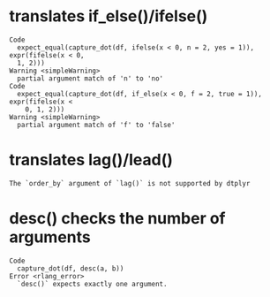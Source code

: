 # translates if_else()/ifelse()

    Code
      expect_equal(capture_dot(df, ifelse(x < 0, n = 2, yes = 1)), expr(fifelse(x < 0,
      1, 2)))
    Warning <simpleWarning>
      partial argument match of 'n' to 'no'
    Code
      expect_equal(capture_dot(df, if_else(x < 0, f = 2, true = 1)), expr(fifelse(x <
        0, 1, 2)))
    Warning <simpleWarning>
      partial argument match of 'f' to 'false'

# translates lag()/lead()

    The `order_by` argument of `lag()` is not supported by dtplyr

# desc() checks the number of arguments

    Code
      capture_dot(df, desc(a, b))
    Error <rlang_error>
      `desc()` expects exactly one argument.

